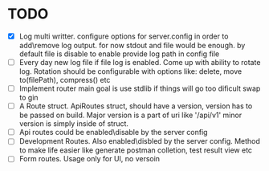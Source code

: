 # TODO

- [X] Log multi writter. configure options for server.config in order to add\remove log output. for now stdout and file would be enough. by default file is disable to enable provide log path in config file
- [ ] Every day new log file if file log is enabled. Come up with ability to rotate log. Rotation should be configurable with options like: delete, move to(filePath), compress() etc
- [ ] Implement router main goal is use stdlib if things will go too dificult swap to gin
- [ ] A Route struct. ApiRoutes struct, should have a version, version has to be passed on build. Major version is a part of uri like '/api/v1' minor version is simply inside of struct.
- [ ] Api routes could be enabled\disable by the server config
- [ ] Development Routes. Also enabled\disbled by the server config. Method to make life easier like generate postman colletion, test result view etc
- [ ] Form routes. Usage only for UI, no versoin